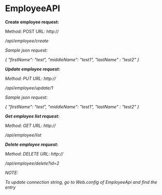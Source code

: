 # EmployeeAPI


**Create employee request:**

Method: POST
URL: http://<address>/api/employee/create

Sample json request:

{
  "firstName": "test",
  "middleName": "test1",
  "lastName" : "test2"
}

**Update employee request:**

Method: PUT
URL: http://<address>/api/employee/update/1

Sample json request:

{
  "firstName": "test",
  "middleName": "test1",
  "lastName" : "test2"
}

**Get employee list request:**

Method: GET
URL: http://<address>/api/employee/list

**Delete employee request:**

Method: DELETE
URL: http://<address>/api/employee/delete?id=2
  
NOTE:

To update connection string, go to Web.config of EmployeeApi and find the entry <connectionStrings>

